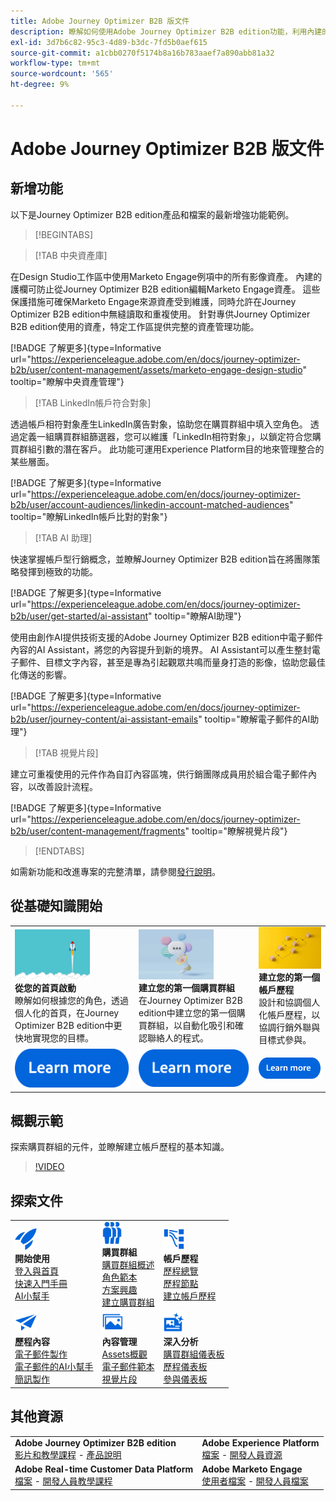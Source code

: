 ```yaml
---
title: Adobe Journey Optimizer B2B 版文件
description: 瞭解如何使用Adobe Journey Optimizer B2B edition功能，利用內建的創作AI和領先業界的自動化來協調帳戶和購買群組歷程。
exl-id: 3d7b6c82-95c3-4d89-b3dc-7fd5b0aef615
source-git-commit: a1cbb0270f5174b8a16b783aaef7a890abb81a32
workflow-type: tm+mt
source-wordcount: '565'
ht-degree: 9%

---
```


# Adobe Journey Optimizer B2B 版文件

## 新增功能

以下是Journey Optimizer B2B edition產品和檔案的最新增強功能範例。

>[!BEGINTABS]

>[!TAB 中央資產庫]

在Design Studio工作區中使用Marketo Engage例項中的所有影像資產。 內建的護欄可防止從Journey Optimizer B2B edition編輯Marketo Engage資產。 這些保護措施可確保Marketo Engage來源資產受到維護，同時允許在Journey Optimizer B2B edition中無縫讀取和重複使用。 針對專供Journey Optimizer B2B edition使用的資產，特定工作區提供完整的資產管理功能。

[!BADGE 了解更多]{type=Informative url="https://experienceleague.adobe.com/en/docs/journey-optimizer-b2b/user/content-management/assets/marketo-engage-design-studio" tooltip="瞭解中央資產管理"}

>[!TAB LinkedIn帳戶符合對象]

透過帳戶相符對象產生LinkedIn廣告對象，協助您在購買群組中填入空角色。 透過定義一組購買群組篩選器，您可以維護「LinkedIn相符對象」，以鎖定符合您購買群組引數的潛在客戶。 此功能可運用Experience Platform目的地來管理整合的某些層面。

[!BADGE 了解更多]{type=Informative url="https://experienceleague.adobe.com/en/docs/journey-optimizer-b2b/user/account-audiences/linkedin-account-matched-audiences" tooltip="瞭解LinkedIn帳戶比對的對象"}

>[!TAB AI 助理]

快速掌握帳戶型行銷概念，並瞭解Journey Optimizer B2B edition旨在將團隊策略發揮到極致的功能。

[!BADGE 了解更多]{type=Informative url="https://experienceleague.adobe.com/en/docs/journey-optimizer-b2b/user/get-started/ai-assistant" tooltip="瞭解AI助理"}

使用由創作AI提供技術支援的Adobe Journey Optimizer B2B edition中電子郵件內容的AI Assistant，將您的內容提升到新的境界。 AI Assistant可以產生整封電子郵件、目標文字內容，甚至是專為引起觀眾共鳴而量身打造的影像，協助您最佳化傳送的影響。

[!BADGE 了解更多]{type=Informative url="https://experienceleague.adobe.com/en/docs/journey-optimizer-b2b/user/journey-content/ai-assistant-emails" tooltip="瞭解電子郵件的AI助理"}

>[!TAB 視覺片段]

建立可重複使用的元件作為自訂內容區塊，供行銷團隊成員用於組合電子郵件內容，以改善設計流程。

[!BADGE 了解更多]{type=Informative url="https://experienceleague.adobe.com/en/docs/journey-optimizer-b2b/user/content-management/fragments" tooltip="瞭解視覺片段"}

>[!ENDTABS]

如需新功能和改進專案的完整清單，請參閱[發行說明](../user/release-notes/release-notes.md)。<!-- Stay up-to-date with the latest changes in our documentation by visiting the [documentation updates page](using/rn/documentation-updates.md).-->

## 從基礎知識開始

<table style="table-layout:fixed">
  <tr style="border: 0;">
    <td>
    <a href="home-page.md"><img width="120px" src="./assets/launch.png" alt="產品使用情況啟動"></a>
    <div><strong>從您的首頁啟動</strong><br/>瞭解如何根據您的角色，透過個人化的首頁，在Journey Optimizer B2B edition中更快地實現您的目標。</div>
    </td>
      <td>
    <a href="buying-groups/buying-groups-overview.md"><img width="120px" src="./assets/communication.png" alt="購買群組"></a>
    <div><strong>建立您的第一個購買群組</strong><br/>在Journey Optimizer B2B edition中建立您的第一個購買群組，以自動化吸引和確認聯絡人的程式。</div>
    </td>
    <td>
    <a href="journeys/journey-overview.md"><img width="120px" src="./assets/flow.png" alt="帳戶歷程"></a>
    <div><strong>建立您的第一個帳戶歷程</strong><br/>設計和協調個人化帳戶歷程，以協調行銷外聯與目標式參與。 
    </div>
    </td>
  </tr>
  <tr style="border: 0;">
    <td align="center"><a href="home-page.md"><img src="../assets/learn-more.svg" alt="了解更多"></a></td>
    <td align="center"><a href="buying-groups/buying-groups-overview.md"><img src="../assets/learn-more.svg" alt="了解更多"></a></td>
    <td align="center"><a href="journeys/journey-overview.md"><img src="../assets/learn-more.svg" alt="了解更多"></a></td>
    </tr>
</table>

## 概觀示範

探索購買群組的元件，並瞭解建立帳戶歷程的基本知識。

>[!VIDEO](https://video.tv.adobe.com/v/3432054?quality=12)

## 探索文件

<table style="table-layout:auto">
  <tr style="border: 0;">
    <td>
      <img src="../assets/do-not-localize/icon-quick-start.svg" width="35px" alt="開始使用"><br/>
      <strong>開始使用</strong><br/><a href="home-page.md">登入與首頁</a><br/><a href="./start/get-started.md">快速入門手冊</a> <br/><a href="./start/ai-assistant.md">AI小幫手</a>
    </td>
    <!--
    <td>
      <img src="../assets/do-not-localize/icon-configure.svg" width="35px"><br/>
      <strong>Configuration<br/>administration</strong><br/><a href="using/configuration/channel-surfaces.md">Channel surfaces</a> - <a href="using/configuration/about-data-sources-events-actions.md">Configure journeys</a>  - <a href="using/administration/permissions-overview.md">Access control</a> - <a href="using/administration/sandboxes.md">Sandboxes management</a>
    </td> -->
    <td>
      <img src="../assets/do-not-localize/icon_audience.svg" width="35px" alt="購買群組"><br/>
      <strong>購買群組</strong><br/><a href="./buying-groups/buying-groups-overview.md">購買群組概述</a><br/><a href="./buying-groups/buying-groups-role-templates.md">角色範本</a><br/><a href="./buying-groups/solution-interests.md">方案興趣</a><br/><a href="./buying-groups/buying-groups-create.md">建立購買群組</a>
    </td>
    <td>
      <img src="../assets/do-not-localize/icon-paths.svg" width="35px" alt="帳戶歷程"><br/>
      <strong>帳戶歷程</strong><br/><a href="./journeys/journey-overview.md">歷程總覽</a><br/><a href="./journeys/journey-nodes.md">歷程節點</a><br/><a href="./journeys/journey-overview.md#create-an-account-journey">建立帳戶歷程</a>
    </td>
  </tr>
  <tr style="border: 0;">
    <td>
      <img src="../assets/do-not-localize/icon-campaign.svg" width="35px" alt="內容製作"><br/>
      <strong>歷程內容</strong><br/><a href="./content/email-authoring.md">電子郵件製作</a><br/><a href="./content/ai-assistant-emails.md">電子郵件的AI小幫手</a><br/><a href="./content/sms-authoring.md">簡訊製作</a>
    </td>
        <td>
      <img src="../assets/do-not-localize/icon_assets.svg" width="35px" alt="內容資產"><br/>
      <strong>內容管理</strong><br/><a href="./content/assets-overview.md">Assets概觀</a><br/><a href="./content/email-templates.md">電子郵件範本</a><br/><a href="./content/fragments.md">視覺片段</a>
    </td>
    <td>
      <img src="../assets/do-not-localize/icon-offer.svg" width="35px" alt="見解和儀表板"><br/>
      <strong>深入分析</strong><br/><a href="./dashboards/buying-groups-dashboard.md">購買群組儀表板</a><br/><a href="./dashboards/journeys-dashboard.md">歷程儀表板</a><br/><a href="./dashboards/engagement-dashboard.md">參與儀表板</a>
    </td>

</tr>
</table>

## 其他資源

<table style="table-layout:fixed"><tr style="border: 0;">
<tr><td><strong>Adobe Journey Optimizer B2B edition</strong><br/>
<a href="https://experienceleague.adobe.com/en/docs/journey-optimizer-b2b-learn/tutorials/overview" target="_blank">影片和教學課程</a> - <a href="https://helpx.adobe.com/legal/product-descriptions/adobe-journey-optimizer-b2b.html" target="_blank">產品說明</a> <!-- - <a href="https://www.adobe.com/content/dam/cc/en/security/pdfs/AJO_SecurityOverview.pdf" target="_blank">Security overview (PDF)</a> - <a href="https://developer.adobe.com/journey-optimizer-apis/" target="_blank">APIs reference</a> - <a href="https://experienceleague.adobe.com/tools/ajo-schemas/schema-dictionary.html" target="_blank">Journey Optimizer Schema Dictionary</a> -->
</td>
<td><strong>Adobe Experience Platform</strong><br/>
<a href="https://experienceleague.adobe.com/docs/experience-platform/landing/home.html?lang=zh-Hant" target="_blank">檔案</a> - <a href="https://www.adobe.com/tw/experience-platform/documentation-and-developer-resources.html" target="_blank">開發人員資源</a>
</td></tr>
<tr><td><strong>Adobe Real-time Customer Data Platform</strong><br/>
<a href="https://experienceleague.adobe.com/zh-hant/docs/experience-platform/rtcdp/home" target="_blank">檔案</a> - <a href="https://experienceleague.adobe.com/en/docs/platform-learn/getting-started-for-data-architects-and-data-engineers/overview" target="_blank">開發人員教學課程</a>
</td><td><strong>Adobe Marketo Engage</strong><br/>
<a href="https://experienceleague.adobe.com/zh-hant/docs/marketo/using/home" target="_blank">使用者檔案</a> - <a href="https://experienceleague.adobe.com/en/docs/marketo-developer/marketo/home" target="_blank">開發人員檔案</a>
</td>
</tr></table>

